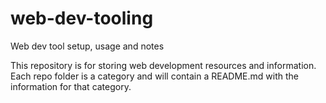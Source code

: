 # web-dev-tooling
Web dev tool setup, usage and notes

This repository is for storing web development resources and information. Each repo folder is a category and will contain a README.md with the information for that category.

